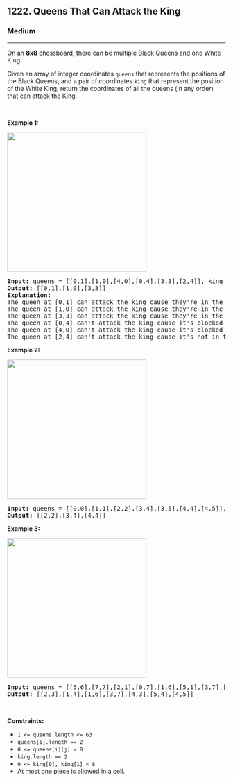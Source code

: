 <h2>1222. Queens That Can Attack the King</h2><h3>Medium</h3><hr><div><p>On an <strong>8x8</strong> chessboard, there can be multiple Black Queens and one White King.</p>

<p>Given an array of integer coordinates <code>queens</code> that represents the positions of the Black Queens, and a pair of coordinates <code>king</code> that represent the position of the White King, return the coordinates of all the queens (in any order) that can attack the King.</p>
<p>&nbsp;</p>
<p><strong>Example 1:</strong></p>

<p><img alt="" src="https://assets.leetcode.com/uploads/2019/10/01/untitled-diagram.jpg" style="width: 321px; height: 321px;"></p>

<pre><strong>Input:</strong> queens = [[0,1],[1,0],[4,0],[0,4],[3,3],[2,4]], king = [0,0]
<strong>Output:</strong> [[0,1],[1,0],[3,3]]
<strong>Explanation:</strong>&nbsp; 
The queen at [0,1] can attack the king cause they're in the same row. 
The queen at [1,0] can attack the king cause they're in the same column. 
The queen at [3,3] can attack the king cause they're in the same diagnal. 
The queen at [0,4] can't attack the king cause it's blocked by the queen at [0,1]. 
The queen at [4,0] can't attack the king cause it's blocked by the queen at [1,0]. 
The queen at [2,4] can't attack the king cause it's not in the same row/column/diagnal as the king.
</pre>

<p><strong>Example 2:</strong></p>

<p><strong><img alt="" src="https://assets.leetcode.com/uploads/2019/10/01/untitled-diagram-1.jpg" style="width: 321px; height: 321px;"></strong></p>

<pre><strong>Input:</strong> queens = [[0,0],[1,1],[2,2],[3,4],[3,5],[4,4],[4,5]], king = [3,3]
<strong>Output:</strong> [[2,2],[3,4],[4,4]]
</pre>

<p><strong>Example 3:</strong></p>

<p><strong><img alt="" src="https://assets.leetcode.com/uploads/2019/10/01/untitled-diagram-2.jpg" style="width: 321px; height: 321px;"></strong></p>

<pre><strong>Input:</strong> queens = [[5,6],[7,7],[2,1],[0,7],[1,6],[5,1],[3,7],[0,3],[4,0],[1,2],[6,3],[5,0],[0,4],[2,2],[1,1],[6,4],[5,4],[0,0],[2,6],[4,5],[5,2],[1,4],[7,5],[2,3],[0,5],[4,2],[1,0],[2,7],[0,1],[4,6],[6,1],[0,6],[4,3],[1,7]], king = [3,4]
<strong>Output:</strong> [[2,3],[1,4],[1,6],[3,7],[4,3],[5,4],[4,5]]
</pre>
<p>&nbsp;</p>
<p><strong>Constraints:</strong></p>

<ul>
	<li><code>1 &lt;= queens.length&nbsp;&lt;= 63</code></li>
	<li><code>queens[i].length == 2</code></li>
	<li><code>0 &lt;= queens[i][j] &lt;&nbsp;8</code></li>
	<li><code>king.length == 2</code></li>
	<li><code>0 &lt;= king[0], king[1] &lt; 8</code></li>
	<li>At most one piece is allowed in a cell.</li>
</ul>
</div>
